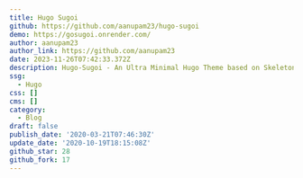 ```yaml
---
title: Hugo Sugoi
github: https://github.com/aanupam23/hugo-sugoi
demo: https://gosugoi.onrender.com/
author: aanupam23
author_link: https://github.com/aanupam23
date: 2023-11-26T07:42:33.372Z
description: Hugo-Sugoi - An Ultra Minimal Hugo Theme based on Skeleton
ssg:
  - Hugo
css: []
cms: []
category:
  - Blog
draft: false
publish_date: '2020-03-21T07:46:30Z'
update_date: '2020-10-19T18:15:08Z'
github_star: 28
github_fork: 17
---
```

